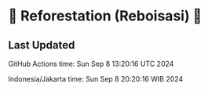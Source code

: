 
# 🌳 Reforestation (Reboisasi) 🌲

## Last Updated

GitHub Actions time: Sun Sep  8 13:20:16 UTC 2024

Indonesia/Jakarta time: Sun Sep  8 20:20:16 WIB 2024
